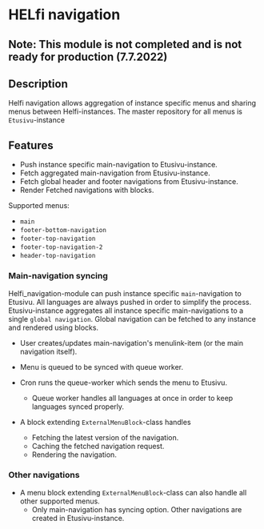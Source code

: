 # HELfi navigation

## Note: This module is not completed and is not ready for production (7.7.2022)

## Description

Helfi navigation allows aggregation of instance specific menus and sharing menus between Helfi-instances.
The master repository for all menus is `Etusivu`-instance


## Features

- Push instance specific main-navigation to Etusivu-instance.
- Fetch aggregated main-navigation from Etusivu-instance.
- Fetch global header and footer navigations from Etusivu-instance.
- Render Fetched navigations with blocks.

Supported menus:
- `main`
- `footer-bottom-navigation`
- `footer-top-navigation`
- `footer-top-navigation-2`
- `header-top-navigation`


### Main-navigation syncing

Helfi_navigation-module can push instance specific `main`-navigation to Etusivu.
All languages are always pushed in order to simplify the process.
Etusivu-instance aggregates all instance specific main-navigations to a single `global navigation`.
Global navigation can be fetched to any instance and rendered using blocks.

- User creates/updates main-navigation's menulink-item (or the main navigation itself).
- Menu is queued to be synced with queue worker.
- Cron runs the queue-worker which sends the menu to Etusivu.
  - Queue worker handles all languages at once in order to keep languages synced properly.

- A block extending `ExternalMenuBlock`-class handles
  - Fetching the latest version of the navigation.
  - Caching the fetched navigation request.
  - Rendering the navigation.

### Other navigations

- A menu block extending `ExternalMenuBlock`-class can also handle all other supported menus.
  - Only main-navigation has syncing option. Other navigations are created in Etusivu-instance.

